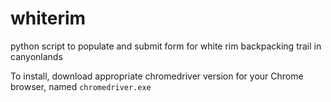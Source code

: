 # whiterim
python script to populate and submit form for white rim backpacking trail in canyonlands

To install, download appropriate chromedriver version for your Chrome browser, named `chromedriver.exe`

